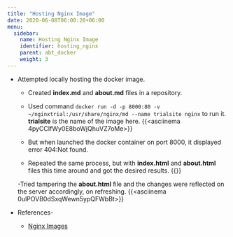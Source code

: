 ```yaml
---
title: "Hosting Nginx Image"
date: 2020-06-08T06:00:20+06:00
menu:
  sidebar:
    name: Hosting Nginx Image
    identifier: hosting_nginx
    parent: abt_docker
    weight: 3
---
```


- Attempted locally hosting the docker image.

  - Created **index.md** and **about.md** files in a repository.
  
  - Used command `docker run -d -p 8000:80 -v ~/nginxtrial:/usr/share/nginx/md --name trialsite nginx` to run it. **trialsite** is the name of the image here.
  {{<asciinema 4pyCCIfWy0E8boWjQhuVZ7oMe>}}
  
  - But when launched the docker container on port 8000, it displayed error 404:Not found.
  
  - Repeated the same process, but with **index.html** and **about.html** files this time around and got the desired results.
  {{<asciinema uZD87ZEDJXD8dQUKDWgmIjgbd>}}
  
  -Tried tampering the **about.html** file and the changes were reflected on the server accordingly, on refreshing.
  {{<asciinema 0ulPOVB0dSxqWewn5ypQFWbBt>}}

- References-
  * [Nginx Images](https://hub.docker.com/_/nginx)